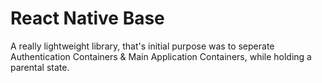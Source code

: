 # React Native Base

A really lightweight library, that's initial purpose was to seperate Authentication Containers & Main Application Containers, while holding a parental state.